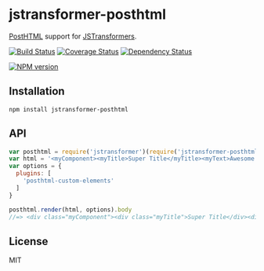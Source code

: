 # jstransformer-posthtml

[PostHTML](https://github.com/posthtml/posthtml) support for [JSTransformers](http://github.com/jstransformers).

[![Build Status](https://img.shields.io/travis/jstransformers/jstransformer-posthtml/master.svg)](https://travis-ci.org/jstransformers/jstransformer-posthtml)
[![Coverage Status](https://img.shields.io/codecov/c/github/jstransformers/jstransformer-posthtml/master.svg)](https://codecov.io/gh/jstransformers/jstransformer-posthtml)
[![Dependency Status](https://img.shields.io/david/jstransformers/jstransformer-posthtml/master.svg)](http://david-dm.org/jstransformers/jstransformer-posthtml)

[![NPM version](https://img.shields.io/npm/v/jstransformer-posthtml.svg)](https://www.npmjs.org/package/jstransformer-posthtml)

## Installation

    npm install jstransformer-posthtml

## API

```js
var posthtml = require('jstransformer')(require('jstransformer-posthtml'))
var html = '<myComponent><myTitle>Super Title</myTitle><myText>Awesome Text</myText></myComponent>'
var options = {
  plugins: [
    'posthtml-custom-elements'
  ]
}

posthtml.render(html, options).body
//=> <div class="myComponent"><div class="myTitle">Super Title</div><div class="myText">Awesome Text</div></div>
```

## License

MIT
